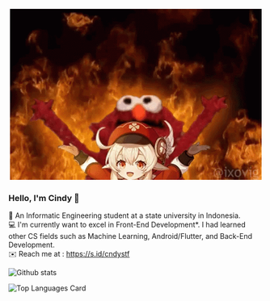 <!--
**cndystf/cndystf** is a ✨ _special_ ✨ repository because its `README.md` (this file) appears on your GitHub profile.

Here are some ideas to get you started:

- 🔭 I’m currently working on ...
- 🌱 I’m currently learning ...
- 👯 I’m looking to collaborate on ...
- 🤔 I’m looking for help with ...
- 💬 Ask me about ...
- 📫 How to reach me: ...
- 😄 Pronouns: ...
- ⚡ Fun fact: ...
-->

<!-- current gif lol -->
<!-- ![](klee-genshin.gif) -->
<p align ="center">  <img src="klee-genshin.gif" alt="animated" /> </p>

### Hello, I'm Cindy 👋
:bookmark: An Informatic Engineering student at a state university in Indonesia. <br/>
:computer: I'm currently want to excel in Front-End Development*. I had learned other CS fields such as Machine Learning, Android/Flutter, and Back-End Development. <br />
:envelope: Reach me at : https://s.id/cndystf

![Github stats](https://github-readme-stats.vercel.app/api?username=cndystf&theme=github_dark&show_icons=true&count_private=true)

![Top Languages Card](https://github-readme-stats.vercel.app/api/top-langs/?username=cndystf&layout=compact)

<!-- *but still... i want to find the right field for me so i'll do that thing for rest of my life haha.) -->
